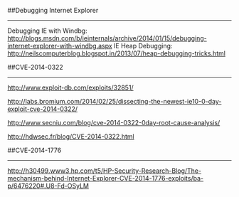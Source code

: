 

##Debugging Internet Explorer
______________________________
Debugging IE with Windbg: http://blogs.msdn.com/b/ieinternals/archive/2014/01/15/debugging-internet-explorer-with-windbg.aspx
IE Heap Debugging: http://neilscomputerblog.blogspot.in/2013/07/heap-debugging-tricks.html

##CVE-2014-0322
__________________
http://www.exploit-db.com/exploits/32851/

http://labs.bromium.com/2014/02/25/dissecting-the-newest-ie10-0-day-exploit-cve-2014-0322/

http://www.secniu.com/blog/cve-2014-0322-0day-root-cause-analysis/

http://hdwsec.fr/blog/CVE-2014-0322.html


##CVE-2014-1776
__________________
http://h30499.www3.hp.com/t5/HP-Security-Research-Blog/The-mechanism-behind-Internet-Explorer-CVE-2014-1776-exploits/ba-p/6476220#.U8-Fd-OSyLM
